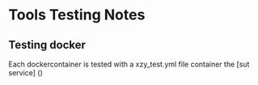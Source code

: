 Tools Testing Notes
===================


Testing docker
--------------

Each dockercontainer is tested with a xzy_test.yml file container the [sut service]
()
